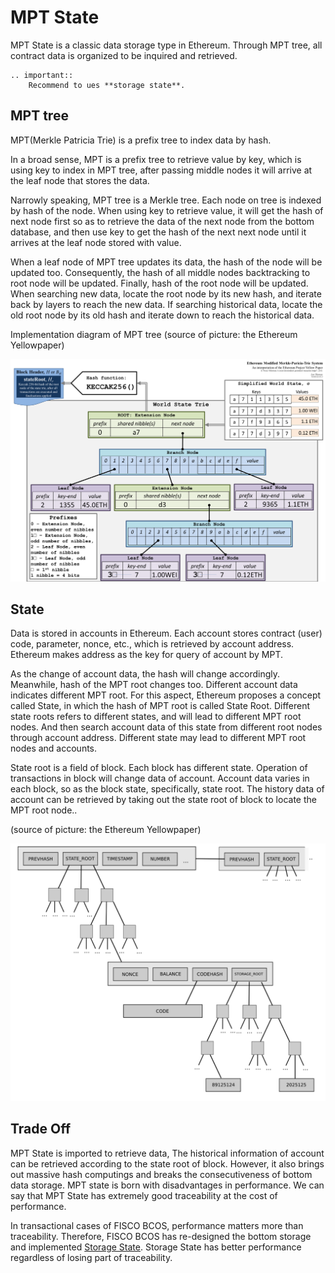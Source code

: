 # MPT State

MPT State is a classic data storage type in Ethereum. Through MPT tree, all contract data is organized to be inquired and retrieved.

```eval_rst
.. important::
    Recommend to ues **storage state**.
```

## MPT tree

MPT(Merkle Patricia Trie) is a prefix tree to index data by hash.

In a broad sense, MPT is a prefix tree to retrieve value by key, which is using key to index in MPT tree, after passing middle nodes it will arrive at the leaf node that stores the data.

Narrowly speaking, MPT tree is a Merkle tree. Each node on tree is indexed by hash of the node. When using key to retrieve value, it will get the hash of next node first so as to retrieve the data of the next node from the bottom database, and then use key to get the hash of the next next node until it arrives at the leaf node stored with value.

When a leaf node of MPT tree updates its data, the hash of the node will be updated too. Consequently, the hash of all middle nodes backtracking to root node will be updated. Finally, hash of the root node will be updated. When searching new data, locate the root node by its new hash, and iterate back by layers to reach the new data. If searching historical data, locate the old root node by its old hash and iterate down to reach the historical data.

Implementation diagram of MPT tree (source of picture: the Ethereum Yellowpaper)

![](../../../images/storage/mpt.png)

## State

Data is stored in accounts in Ethereum. Each account stores contract (user) code, parameter, nonce, etc., which is retrieved by account address. Ethereum makes address as the key for query of account by MPT.

As the change of account data, the hash will change accordingly. Meanwhile, hash of the MPT root changes too. Different account data indicates different MPT root. For this aspect, Ethereum proposes a concept called State, in which the hash of MPT root is called State Root. Different state roots refers to different states, and will lead to different MPT root nodes. And then search account data of this state from different root nodes through account address. Different state may lead to different MPT root nodes and accounts.

State root is a field of block. Each block has different state. Operation of transactions in block will change data of account. Account data varies in each block, so as the block state, specifically, state root. The history data of account can be retrieved by taking out the state root of block to locate the MPT root node..

(source of picture: the Ethereum Yellowpaper)

![](../../../images/storage/mpt_state.png)

## Trade Off

MPT State is imported to retrieve data, The historical information of account can be retrieved according to the state root of block. However, it also brings out massive hash computings and breaks the consecutiveness of bottom data storage. MPT state is born with disadvantages in performance. We can say that MPT State has extremely good traceability at the cost of performance.

In transactional cases of FISCO BCOS, performance matters more than traceability. Therefore, FISCO BCOS has re-designed the bottom storage and implemented [Storage State](storage.md). Storage State has better performance regardless of losing part of traceability.

